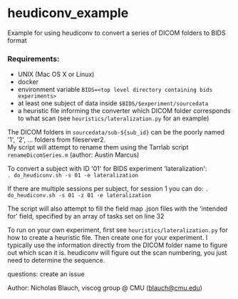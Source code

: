 # heudiconv_example
Example for using heudiconv to convert a series of DICOM folders to BIDS format

### Requirements:
- UNIX (Mac OS X or Linux)
- docker
- environment variable `BIDS=<top level directory containing bids experiments>`
- at least one subject of data inside `$BIDS/$experiment/sourcedata`
- a heuristic file informing the converter which DICOM folder corresponds to what scan (see `heuristics/lateralization.py` for an example)

The DICOM folders in `sourcedata/sub-${sub_id}` can be the poorly named '1', '2', ... folders from fileserver2.  
My script will attempt to rename them using the Tarrlab script `renameDicomSeries.m` (author: Austin Marcus)

To convert a subject with ID '01' for BIDS experiment 'lateralization':  
`. do_heudiconv.sh -s 01 -e lateralization`

If there are multiple sessions per subject, for session 1 you can do:
`. do_heudiconv.sh -s 01 -z 01 -e lateralization`

The script will also attempt to fill the field map .json files with the 'intended for' field, specified by an array of tasks set on line 32

To run on your own experiment, first see `heuristics/lateralization.py` for how to create a heuristic file. Then create one for your experiment. I typically use the information directly from the DICOM folder name to figure out which scan it is. heudiconv will figure out the scan numbering, you just need to determine the sequence. 

questions: create an issue

Author: Nicholas Blauch, viscog group @ CMU (blauch@cmu.edu)

